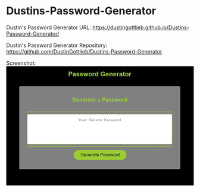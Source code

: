# Dustins-Password-Generator
Dustin's Password Generator URL:
https://dustingottlieb.github.io/Dustins-Password-Generator/

Dustin's Password Generator Repository:
https://github.com/DustinGottlieb/Dustins-Password-Generator

Screenshot:
![Dustin's Password Generator](./assets/images/Password-Generator-Screenshot.jpg)
